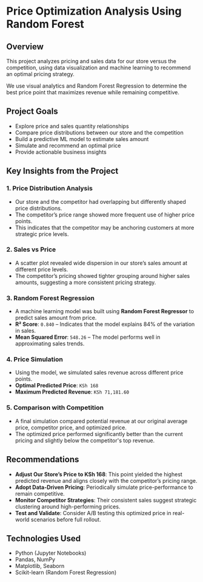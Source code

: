 # Price Optimization Analysis Using Random Forest

## Overview

This project analyzes pricing and sales data for our store versus the competition, using data visualization and machine learning to recommend an optimal pricing strategy.

We use visual analytics and Random Forest Regression to determine the best price point that maximizes revenue while remaining competitive.

## Project Goals

- Explore price and sales quantity relationships
- Compare price distributions between our store and the competition
- Build a predictive ML model to estimate sales amount
- Simulate and recommend an optimal price
- Provide actionable business insights

## Key Insights from the Project

### 1. Price Distribution Analysis
- Our store and the competitor had overlapping but differently shaped price distributions.
- The competitor’s price range showed more frequent use of higher price points.
- This indicates that the competitor may be anchoring customers at more strategic price levels.

### 2. Sales vs Price
- A scatter plot revealed wide dispersion in our store’s sales amount at different price levels.
- The competitor’s pricing showed tighter grouping around higher sales amounts, suggesting a more consistent pricing strategy.

### 3. Random Forest Regression
- A machine learning model was built using **Random Forest Regressor** to predict sales amount from price.
- **R² Score**: `0.840` – Indicates that the model explains 84% of the variation in sales.
- **Mean Squared Error**: `548.26` – The model performs well in approximating sales trends.

### 4. Price Simulation
- Using the model, we simulated sales revenue across different price points.
- **Optimal Predicted Price**: `KSh 168`
- **Maximum Predicted Revenue**: `KSh 71,181.60`

### 5. Comparison with Competition
- A final simulation compared potential revenue at our original average price, competitor price, and optimized price.
- The optimized price performed significantly better than the current pricing and slightly below the competitor's top revenue.


## Recommendations

- **Adjust Our Store’s Price to KSh 168**: This point yielded the highest predicted revenue and aligns closely with the competitor’s pricing range.
- **Adopt Data-Driven Pricing**: Periodically simulate price-performance to remain competitive.
- **Monitor Competitor Strategies**: Their consistent sales suggest strategic clustering around high-performing prices.
- **Test and Validate**: Consider A/B testing this optimized price in real-world scenarios before full rollout.


## Technologies Used

- Python (Jupyter Notebooks)
- Pandas, NumPy
- Matplotlib, Seaborn
- Scikit-learn (Random Forest Regression)
